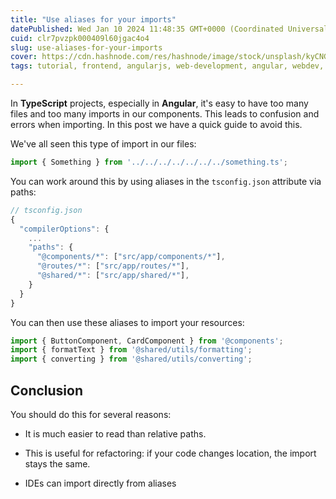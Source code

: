 ```yaml
---
title: "Use aliases for your imports"
datePublished: Wed Jan 10 2024 11:48:35 GMT+0000 (Coordinated Universal Time)
cuid: clr7pvzpk000409l60jgac4o4
slug: use-aliases-for-your-imports
cover: https://cdn.hashnode.com/res/hashnode/image/stock/unsplash/kyCNGGKCvyw/upload/3ba3a476f3bfbf622e7674387423d1a3.jpeg
tags: tutorial, frontend, angularjs, web-development, angular, webdev, typescript, frontend-development

---
```


In **TypeScript** projects, especially in **Angular**, it's easy to have too many files and too many imports in our components. This leads to confusion and errors when importing. In this post we have a quick guide to avoid this.

We've all seen this type of import in our files:

```typescript
import { Something } from '../../../../../../../something.ts';
```

You can work around this by using aliases in the `tsconfig.json` attribute via paths:

```typescript
// tsconfig.json
{
  "compilerOptions": {
    ...
    "paths": {
      "@components/*": ["src/app/components/*"],
      "@routes/*": ["src/app/routes/*"],
      "@shared/*": ["src/app/shared/*"],       
    }
  }
}
```

You can then use these aliases to import your resources:

```typescript
import { ButtonComponent, CardComponent } from '@components';
import { formatText } from '@shared/utils/formatting';
import { converting } from '@shared/utils/converting';
```

## Conclusion

You should do this for several reasons:

* It is much easier to read than relative paths.
    
* This is useful for refactoring: if your code changes location, the import stays the same.
    
* IDEs can import directly from aliases